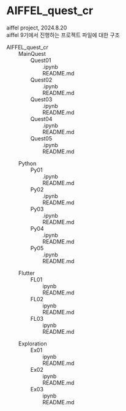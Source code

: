 # AIFFEL_quest_cr
aiffel project, 2024.8.20  
aiffel 9기에서 진행하는 프로젝트 파일에 대한 구조


AIFFEL_quest_cr  
&nbsp;&nbsp;&nbsp;&nbsp;&nbsp;&nbsp;&nbsp;&nbsp;MainQuest  
&nbsp;&nbsp;&nbsp;&nbsp;&nbsp;&nbsp;&nbsp;&nbsp;&nbsp;&nbsp;&nbsp;&nbsp;&nbsp;&nbsp;&nbsp;&nbsp;Quest01  
&nbsp;&nbsp;&nbsp;&nbsp;&nbsp;&nbsp;&nbsp;&nbsp;&nbsp;&nbsp;&nbsp;&nbsp;&nbsp;&nbsp;&nbsp;&nbsp;&nbsp;&nbsp;&nbsp;&nbsp;&nbsp;&nbsp;&nbsp;&nbsp;.ipynb  
&nbsp;&nbsp;&nbsp;&nbsp;&nbsp;&nbsp;&nbsp;&nbsp;&nbsp;&nbsp;&nbsp;&nbsp;&nbsp;&nbsp;&nbsp;&nbsp;&nbsp;&nbsp;&nbsp;&nbsp;&nbsp;&nbsp;&nbsp;&nbsp;README.md  
&nbsp;&nbsp;&nbsp;&nbsp;&nbsp;&nbsp;&nbsp;&nbsp;&nbsp;&nbsp;&nbsp;&nbsp;&nbsp;&nbsp;&nbsp;&nbsp;Quest02  
&nbsp;&nbsp;&nbsp;&nbsp;&nbsp;&nbsp;&nbsp;&nbsp;&nbsp;&nbsp;&nbsp;&nbsp;&nbsp;&nbsp;&nbsp;&nbsp;&nbsp;&nbsp;&nbsp;&nbsp;&nbsp;&nbsp;&nbsp;&nbsp;.ipynb  
&nbsp;&nbsp;&nbsp;&nbsp;&nbsp;&nbsp;&nbsp;&nbsp;&nbsp;&nbsp;&nbsp;&nbsp;&nbsp;&nbsp;&nbsp;&nbsp;&nbsp;&nbsp;&nbsp;&nbsp;&nbsp;&nbsp;&nbsp;&nbsp;README.md  
&nbsp;&nbsp;&nbsp;&nbsp;&nbsp;&nbsp;&nbsp;&nbsp;&nbsp;&nbsp;&nbsp;&nbsp;&nbsp;&nbsp;&nbsp;&nbsp;Quest03  
&nbsp;&nbsp;&nbsp;&nbsp;&nbsp;&nbsp;&nbsp;&nbsp;&nbsp;&nbsp;&nbsp;&nbsp;&nbsp;&nbsp;&nbsp;&nbsp;&nbsp;&nbsp;&nbsp;&nbsp;&nbsp;&nbsp;&nbsp;&nbsp;.ipynb  
&nbsp;&nbsp;&nbsp;&nbsp;&nbsp;&nbsp;&nbsp;&nbsp;&nbsp;&nbsp;&nbsp;&nbsp;&nbsp;&nbsp;&nbsp;&nbsp;&nbsp;&nbsp;&nbsp;&nbsp;&nbsp;&nbsp;&nbsp;&nbsp;README.md  
&nbsp;&nbsp;&nbsp;&nbsp;&nbsp;&nbsp;&nbsp;&nbsp;&nbsp;&nbsp;&nbsp;&nbsp;&nbsp;&nbsp;&nbsp;&nbsp;Quest04  
&nbsp;&nbsp;&nbsp;&nbsp;&nbsp;&nbsp;&nbsp;&nbsp;&nbsp;&nbsp;&nbsp;&nbsp;&nbsp;&nbsp;&nbsp;&nbsp;&nbsp;&nbsp;&nbsp;&nbsp;&nbsp;&nbsp;&nbsp;&nbsp;.ipynb  
&nbsp;&nbsp;&nbsp;&nbsp;&nbsp;&nbsp;&nbsp;&nbsp;&nbsp;&nbsp;&nbsp;&nbsp;&nbsp;&nbsp;&nbsp;&nbsp;&nbsp;&nbsp;&nbsp;&nbsp;&nbsp;&nbsp;&nbsp;&nbsp;README.md  
&nbsp;&nbsp;&nbsp;&nbsp;&nbsp;&nbsp;&nbsp;&nbsp;&nbsp;&nbsp;&nbsp;&nbsp;&nbsp;&nbsp;&nbsp;&nbsp;Quest05  
&nbsp;&nbsp;&nbsp;&nbsp;&nbsp;&nbsp;&nbsp;&nbsp;&nbsp;&nbsp;&nbsp;&nbsp;&nbsp;&nbsp;&nbsp;&nbsp;&nbsp;&nbsp;&nbsp;&nbsp;&nbsp;&nbsp;&nbsp;&nbsp;.ipynb  
&nbsp;&nbsp;&nbsp;&nbsp;&nbsp;&nbsp;&nbsp;&nbsp;&nbsp;&nbsp;&nbsp;&nbsp;&nbsp;&nbsp;&nbsp;&nbsp;&nbsp;&nbsp;&nbsp;&nbsp;&nbsp;&nbsp;&nbsp;&nbsp;README.md  

&nbsp;&nbsp;&nbsp;&nbsp;&nbsp;&nbsp;&nbsp;&nbsp;Python  
&nbsp;&nbsp;&nbsp;&nbsp;&nbsp;&nbsp;&nbsp;&nbsp;&nbsp;&nbsp;&nbsp;&nbsp;&nbsp;&nbsp;&nbsp;&nbsp;Py01  
&nbsp;&nbsp;&nbsp;&nbsp;&nbsp;&nbsp;&nbsp;&nbsp;&nbsp;&nbsp;&nbsp;&nbsp;&nbsp;&nbsp;&nbsp;&nbsp;&nbsp;&nbsp;&nbsp;&nbsp;&nbsp;&nbsp;&nbsp;&nbsp;.ipynb  
&nbsp;&nbsp;&nbsp;&nbsp;&nbsp;&nbsp;&nbsp;&nbsp;&nbsp;&nbsp;&nbsp;&nbsp;&nbsp;&nbsp;&nbsp;&nbsp;&nbsp;&nbsp;&nbsp;&nbsp;&nbsp;&nbsp;&nbsp;&nbsp;README.md  
&nbsp;&nbsp;&nbsp;&nbsp;&nbsp;&nbsp;&nbsp;&nbsp;&nbsp;&nbsp;&nbsp;&nbsp;&nbsp;&nbsp;&nbsp;&nbsp;Py02  
&nbsp;&nbsp;&nbsp;&nbsp;&nbsp;&nbsp;&nbsp;&nbsp;&nbsp;&nbsp;&nbsp;&nbsp;&nbsp;&nbsp;&nbsp;&nbsp;&nbsp;&nbsp;&nbsp;&nbsp;&nbsp;&nbsp;&nbsp;&nbsp;.ipynb  
&nbsp;&nbsp;&nbsp;&nbsp;&nbsp;&nbsp;&nbsp;&nbsp;&nbsp;&nbsp;&nbsp;&nbsp;&nbsp;&nbsp;&nbsp;&nbsp;&nbsp;&nbsp;&nbsp;&nbsp;&nbsp;&nbsp;&nbsp;&nbsp;README.md  
&nbsp;&nbsp;&nbsp;&nbsp;&nbsp;&nbsp;&nbsp;&nbsp;&nbsp;&nbsp;&nbsp;&nbsp;&nbsp;&nbsp;&nbsp;&nbsp;Py03  
&nbsp;&nbsp;&nbsp;&nbsp;&nbsp;&nbsp;&nbsp;&nbsp;&nbsp;&nbsp;&nbsp;&nbsp;&nbsp;&nbsp;&nbsp;&nbsp;&nbsp;&nbsp;&nbsp;&nbsp;&nbsp;&nbsp;&nbsp;&nbsp;.ipynb  
&nbsp;&nbsp;&nbsp;&nbsp;&nbsp;&nbsp;&nbsp;&nbsp;&nbsp;&nbsp;&nbsp;&nbsp;&nbsp;&nbsp;&nbsp;&nbsp;&nbsp;&nbsp;&nbsp;&nbsp;&nbsp;&nbsp;&nbsp;&nbsp;README.md  
&nbsp;&nbsp;&nbsp;&nbsp;&nbsp;&nbsp;&nbsp;&nbsp;&nbsp;&nbsp;&nbsp;&nbsp;&nbsp;&nbsp;&nbsp;&nbsp;Py04  
&nbsp;&nbsp;&nbsp;&nbsp;&nbsp;&nbsp;&nbsp;&nbsp;&nbsp;&nbsp;&nbsp;&nbsp;&nbsp;&nbsp;&nbsp;&nbsp;&nbsp;&nbsp;&nbsp;&nbsp;&nbsp;&nbsp;&nbsp;&nbsp;.ipynb  
&nbsp;&nbsp;&nbsp;&nbsp;&nbsp;&nbsp;&nbsp;&nbsp;&nbsp;&nbsp;&nbsp;&nbsp;&nbsp;&nbsp;&nbsp;&nbsp;&nbsp;&nbsp;&nbsp;&nbsp;&nbsp;&nbsp;&nbsp;&nbsp;README.md  
&nbsp;&nbsp;&nbsp;&nbsp;&nbsp;&nbsp;&nbsp;&nbsp;&nbsp;&nbsp;&nbsp;&nbsp;&nbsp;&nbsp;&nbsp;&nbsp;Py05   
&nbsp;&nbsp;&nbsp;&nbsp;&nbsp;&nbsp;&nbsp;&nbsp;&nbsp;&nbsp;&nbsp;&nbsp;&nbsp;&nbsp;&nbsp;&nbsp;&nbsp;&nbsp;&nbsp;&nbsp;&nbsp;&nbsp;&nbsp;&nbsp;.ipynb  
&nbsp;&nbsp;&nbsp;&nbsp;&nbsp;&nbsp;&nbsp;&nbsp;&nbsp;&nbsp;&nbsp;&nbsp;&nbsp;&nbsp;&nbsp;&nbsp;&nbsp;&nbsp;&nbsp;&nbsp;&nbsp;&nbsp;&nbsp;&nbsp;README.md  

&nbsp;&nbsp;&nbsp;&nbsp;&nbsp;&nbsp;&nbsp;&nbsp;Flutter  
&nbsp;&nbsp;&nbsp;&nbsp;&nbsp;&nbsp;&nbsp;&nbsp;&nbsp;&nbsp;&nbsp;&nbsp;&nbsp;&nbsp;&nbsp;&nbsp;FL01  
&nbsp;&nbsp;&nbsp;&nbsp;&nbsp;&nbsp;&nbsp;&nbsp;&nbsp;&nbsp;&nbsp;&nbsp;&nbsp;&nbsp;&nbsp;&nbsp;&nbsp;&nbsp;&nbsp;&nbsp;&nbsp;&nbsp;&nbsp;&nbsp;ipynb  
&nbsp;&nbsp;&nbsp;&nbsp;&nbsp;&nbsp;&nbsp;&nbsp;&nbsp;&nbsp;&nbsp;&nbsp;&nbsp;&nbsp;&nbsp;&nbsp;&nbsp;&nbsp;&nbsp;&nbsp;&nbsp;&nbsp;&nbsp;&nbsp;README.md  
&nbsp;&nbsp;&nbsp;&nbsp;&nbsp;&nbsp;&nbsp;&nbsp;&nbsp;&nbsp;&nbsp;&nbsp;&nbsp;&nbsp;&nbsp;&nbsp;FL02  
&nbsp;&nbsp;&nbsp;&nbsp;&nbsp;&nbsp;&nbsp;&nbsp;&nbsp;&nbsp;&nbsp;&nbsp;&nbsp;&nbsp;&nbsp;&nbsp;&nbsp;&nbsp;&nbsp;&nbsp;&nbsp;&nbsp;&nbsp;&nbsp;ipynb  
&nbsp;&nbsp;&nbsp;&nbsp;&nbsp;&nbsp;&nbsp;&nbsp;&nbsp;&nbsp;&nbsp;&nbsp;&nbsp;&nbsp;&nbsp;&nbsp;&nbsp;&nbsp;&nbsp;&nbsp;&nbsp;&nbsp;&nbsp;&nbsp;README.md  
&nbsp;&nbsp;&nbsp;&nbsp;&nbsp;&nbsp;&nbsp;&nbsp;&nbsp;&nbsp;&nbsp;&nbsp;&nbsp;&nbsp;&nbsp;&nbsp;FL03  
&nbsp;&nbsp;&nbsp;&nbsp;&nbsp;&nbsp;&nbsp;&nbsp;&nbsp;&nbsp;&nbsp;&nbsp;&nbsp;&nbsp;&nbsp;&nbsp;&nbsp;&nbsp;&nbsp;&nbsp;&nbsp;&nbsp;&nbsp;&nbsp;ipynb  
&nbsp;&nbsp;&nbsp;&nbsp;&nbsp;&nbsp;&nbsp;&nbsp;&nbsp;&nbsp;&nbsp;&nbsp;&nbsp;&nbsp;&nbsp;&nbsp;&nbsp;&nbsp;&nbsp;&nbsp;&nbsp;&nbsp;&nbsp;&nbsp;README.md  

&nbsp;&nbsp;&nbsp;&nbsp;&nbsp;&nbsp;&nbsp;&nbsp;Exploration  
&nbsp;&nbsp;&nbsp;&nbsp;&nbsp;&nbsp;&nbsp;&nbsp;&nbsp;&nbsp;&nbsp;&nbsp;&nbsp;&nbsp;&nbsp;&nbsp;Ex01  
&nbsp;&nbsp;&nbsp;&nbsp;&nbsp;&nbsp;&nbsp;&nbsp;&nbsp;&nbsp;&nbsp;&nbsp;&nbsp;&nbsp;&nbsp;&nbsp;&nbsp;&nbsp;&nbsp;&nbsp;&nbsp;&nbsp;&nbsp;&nbsp;ipynb  
&nbsp;&nbsp;&nbsp;&nbsp;&nbsp;&nbsp;&nbsp;&nbsp;&nbsp;&nbsp;&nbsp;&nbsp;&nbsp;&nbsp;&nbsp;&nbsp;&nbsp;&nbsp;&nbsp;&nbsp;&nbsp;&nbsp;&nbsp;&nbsp;README.md  
&nbsp;&nbsp;&nbsp;&nbsp;&nbsp;&nbsp;&nbsp;&nbsp;&nbsp;&nbsp;&nbsp;&nbsp;&nbsp;&nbsp;&nbsp;&nbsp;Ex02  
&nbsp;&nbsp;&nbsp;&nbsp;&nbsp;&nbsp;&nbsp;&nbsp;&nbsp;&nbsp;&nbsp;&nbsp;&nbsp;&nbsp;&nbsp;&nbsp;&nbsp;&nbsp;&nbsp;&nbsp;&nbsp;&nbsp;&nbsp;&nbsp;ipynb  
&nbsp;&nbsp;&nbsp;&nbsp;&nbsp;&nbsp;&nbsp;&nbsp;&nbsp;&nbsp;&nbsp;&nbsp;&nbsp;&nbsp;&nbsp;&nbsp;&nbsp;&nbsp;&nbsp;&nbsp;&nbsp;&nbsp;&nbsp;&nbsp;README.md  
&nbsp;&nbsp;&nbsp;&nbsp;&nbsp;&nbsp;&nbsp;&nbsp;&nbsp;&nbsp;&nbsp;&nbsp;&nbsp;&nbsp;&nbsp;&nbsp;Ex03    
&nbsp;&nbsp;&nbsp;&nbsp;&nbsp;&nbsp;&nbsp;&nbsp;&nbsp;&nbsp;&nbsp;&nbsp;&nbsp;&nbsp;&nbsp;&nbsp;&nbsp;&nbsp;&nbsp;&nbsp;&nbsp;&nbsp;&nbsp;&nbsp;ipynb  
&nbsp;&nbsp;&nbsp;&nbsp;&nbsp;&nbsp;&nbsp;&nbsp;&nbsp;&nbsp;&nbsp;&nbsp;&nbsp;&nbsp;&nbsp;&nbsp;&nbsp;&nbsp;&nbsp;&nbsp;&nbsp;&nbsp;&nbsp;&nbsp;README.md  
